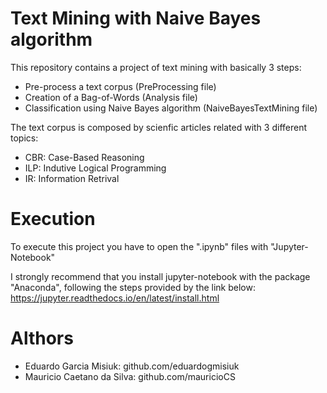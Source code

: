 # Text Mining with Naive Bayes algorithm
This repository contains a project of text mining with basically 3 steps:
- Pre-process a text corpus (PreProcessing file)
- Creation of a Bag-of-Words (Analysis file)
- Classification using Naive Bayes algorithm (NaiveBayesTextMining file)

The text corpus is composed by scienfic articles related with 3 different topics:
- CBR: Case-Based Reasoning 
- ILP: Indutive Logical Programming
- IR: Information Retrival

# Execution
To execute this project you have to open the ".ipynb" files with "Jupyter-Notebook"

I strongly recommend that you install jupyter-notebook with the package "Anaconda", following the steps provided by the link below:
https://jupyter.readthedocs.io/en/latest/install.html

# Althors
- Eduardo Garcia Misiuk: github.com/eduardogmisiuk
- Mauricio Caetano da Silva: github.com/mauricioCS
